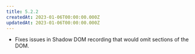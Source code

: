 ```yaml
---
title: 5.2.2
createdAt: 2023-01-06T00:00:00.000Z
updatedAt: 2023-01-06T00:00:00.000Z
---
```


- Fixes issues in Shadow DOM recording that would omit sections of the DOM.
